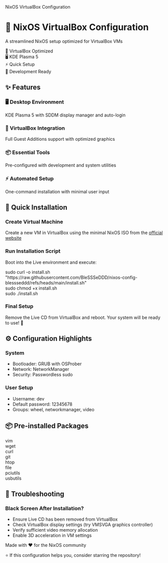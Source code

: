 <!DOCTYPE html>
<html lang="en">
    <head>
        <meta charset="UTF-8">
        <meta name="viewport" content="width=device-width, initial-scale=1.0">
        NixOS VirtualBox Configuration
    </head>
    <body>
        <div class="container">
            <div class="readme-card">
                <div class="header">
                    <h1>🚀 NixOS VirtualBox Configuration</h1>
                    <p class="subtitle">A streamlined NixOS setup optimized for VirtualBox VMs</p>
                    <div class="badges">
                        <div class="badge">🎯 VirtualBox Optimized</div>
                        <div class="badge">🖥️ KDE Plasma 5</div>
                        <div class="badge">⚡ Quick Setup</div>
                        <div class="badge">🔧 Development Ready</div>
                    </div>
                </div>
                <div class="content">
                    <div class="section">
                        <h2>✨ Features</h2>
                        <div class="features-grid">
                            <div class="feature-card">
                                <h3>🖥️ Desktop Environment</h3>
                                <p>KDE Plasma 5 with SDDM display manager and auto-login</p>
                            </div>
                            <div class="feature-card">
                                <h3>🔧 VirtualBox Integration</h3>
                                <p>Full Guest Additions support with optimized graphics</p>
                            </div>
                            <div class="feature-card">
                                <h3>📦 Essential Tools</h3>
                                <p>Pre-configured with development and system utilities</p>
                            </div>
                            <div class="feature-card">
                                <h3>⚡ Automated Setup</h3>
                                <p>One-command installation with minimal user input</p>
                            </div>
                        </div>
                    </div>
                    <div class="section">
                        <h2>🚀 Quick Installation</h2>
                        <div class="step">
                            <div>
                                <h3>Create Virtual Machine</h3>
                                <p>Create a new VM in VirtualBox using the minimal NixOS ISO from the <a href="https://nixos.org/download" target="_blank">official website</a></p>
                            </div>
                        </div>
                        <div class="step">
                            <div>
                                <h3>Run Installation Script</h3>
                                <p>Boot into the Live environment and execute:</p>
                                <div class="code-block">
    sudo curl -o install.sh "https://raw.githubusercontent.com/BleSSSeDDD/nixos-config-blessseddd/refs/heads/main/install.sh"
                                </div>
                                <div class="code-block">
    sudo chmod +x install.sh
                                </div>
                                <div class="code-block">
    sudo ./install.sh
                                </div>
                            </div>
                        </div>
                        <div class="step">
                            <div>
                                <h3>Final Setup</h3>
                                <p>Remove the Live CD from VirtualBox and reboot. Your system will be ready to use! 🎉</p>
                            </div>
                        </div>
                    </div>
                    <div class="section">
                        <h2>⚙️ Configuration Highlights</h2>
                        <div class="features-grid">
                            <div class="feature-card">
                                <h3>System</h3>
                                <ul>
                                    <li>Bootloader: GRUB with OSProber</li>
                                    <li>Network: NetworkManager</li>
                                    <li>Security: Passwordless sudo</li>
                                </ul>
                            </div>
                            <div class="feature-card">
                                <h3>User Setup</h3>
                                <ul>
                                    <li>Username: dev</li>
                                    <li>Default password: 12345678</li>
                                    <li>Groups: wheel, networkmanager, video</li>
                                </ul>
                            </div>
                        </div>
                    </div>
                    <div class="section">
                        <h2>📦 Pre-installed Packages</h2>
                        <div class="package-list">
                            <div class="package">vim</div>
                            <div class="package">wget</div>
                            <div class="package">curl</div>
                            <div class="package">git</div>
                            <div class="package">htop</div>
                            <div class="package">file</div>
                            <div class="package">pciutils</div>
                            <div class="package">usbutils</div>
                        </div>
                    </div>
                    <div class="section">
                        <h2>🐛 Troubleshooting</h2>
                        <div class="feature-card">
                            <h3>Black Screen After Installation?</h3>
                            <ul>
                                <li>Ensure Live CD has been removed from VirtualBox</li>
                                <li>Check VirtualBox display settings (try VMSVGA graphics controller)</li>
                                <li>Verify sufficient video memory allocation</li>
                                <li>Enable 3D acceleration in VM settings</li>
                            </ul>
                        </div>
                    </div>
                </div>
                <div class="footer">
                    <p>Made with <span class="heart">❤️</span> for the NixOS community</p>
                    <p>⭐ If this configuration helps you, consider starring the repository!</p>
                </div>
            </div>
        </div>
    </body>
</html>

